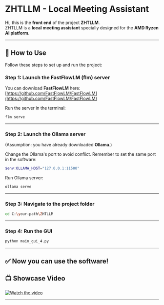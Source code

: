 # ZHTLLM - Local Meeting Assistant  

Hi, this is the **front end** of the project **ZHTLLM**.  
ZHTLLM is a **local meeting assistant** specially designed for the **AMD Ryzen AI platform**.  

---

## 🚀 How to Use  

Follow these steps to set up and run the project:  

### Step 1: Launch the FastFlowLM (flm) server  

You can download **FastFlowLM** here:  
[https://github.com/FastFlowLM/FastFlowLM](https://github.com/FastFlowLM/FastFlowLM)  

Run the server in the terminal:  
```bash
flm serve
```

---

### Step 2: Launch the Ollama server  

(Assumption: you have already downloaded **Ollama**.)  

Change the Ollama's port to avoid conflict. Remember to set the same port in the software:  
```powershell
$env:OLLAMA_HOST="127.0.0.1:11500"
```

Run Ollama server:  
```bash
ollama serve
```

---

### Step 3: Navigate to the project folder  

```bash
cd C:\your-path\ZHTLLM
```

---

### Step 4: Run the GUI  

```bash
python main_gui_4.py
```

---

## ✅ Now you can use the software!  

## 📺 Showcase Video  

[![Watch the video](https://i0.hdslb.com/bfs/archive/YOUR_COVER_IMAGE.jpg)](https://www.bilibili.com/video/YOUR_BVID)  


---

